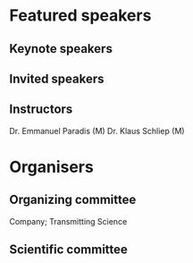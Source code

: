 # Featured speakers

## Keynote speakers


## Invited speakers


## Instructors
Dr. Emmanuel Paradis (M)
Dr. Klaus Schliep (M)


# Organisers


## Organizing committee
Company; Transmitting Science

## Scientific committee
